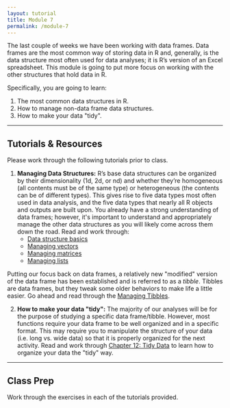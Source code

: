 ```yaml
---
layout: tutorial
title: Module 7
permalink: /module-7
---
```


The last couple of weeks we have been working with data frames. Data frames are the most common way of storing data in R and, generally, is the data structure most often used for data analyses; it is R’s version of an Excel spreadsheet. This module is going to put more focus on working with the other structures that hold data in R.

Specifically, you are going to learn: 

1. The most common data structures in R.
2. How to manage non-data frame data structures.
3. How to make your data "tidy".

<hr>

## Tutorials & Resources

Please work through the following tutorials prior to class. 

1. __Managing Data Structures:__ R’s base data structures can be organized by their dimensionality (1d, 2d, or nd) and whether they’re homogeneous (all contents must be of the same type) or heterogeneous (the contents can be of different types). This gives rise to five data types most often used in data analysis, and the five data types that nearly all R objects and outputs are built upon.  You already have a strong understanding of data frames; however, it's important to understand and appropriately manage the other data structures as you will likely come across them down the road.  Read and work through:
   - [Data structure basics](structure_basics)
   - [Managing vectors](vectors)
   - [Managing matrices](matrices)
   - [Managing lists](lists)
   
Putting our focus back on data frames, a relatively new "modified" version of the data frame has been established and is referred to as a *tibble*.  Tibbles are data frames, but they tweak some older behaviors to make life a little easier. Go ahead and read through the [Managing Tibbles](tutorial).

2. __How to make your data "tidy":__ The majority of our analyses will be for the purpose of studying a specific data frame/tibble.  However, most functions require your data frame to be well organized and in a specific format.  This may require you to manipulate the structure of your data (i.e. long vs. wide data) so that it is properly organized for the next activity.  Read and work through [Chapter 12: Tidy Data](http://r4ds.had.co.nz/tidy-data.html) to learn how to organize your data the "tidy" way.

<hr>

## Class Prep

Work through the exercises in each of the tutorials provided.

